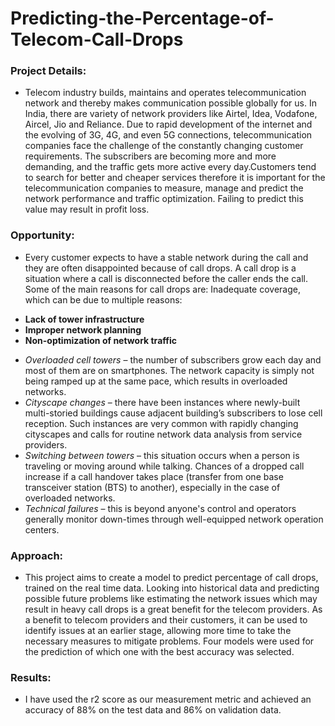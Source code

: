 # Predicting-the-Percentage-of-Telecom-Call-Drops
### Project Details:
- Telecom industry builds, maintains and operates telecommunication network and thereby makes communication possible globally for us. In India, there are variety of network providers like Airtel, Idea, Vodafone, Aircel, Jio and Reliance. Due to rapid development of the internet and the evolving of 3G, 4G, and even 5G connections, telecommunication companies face the challenge of the constantly changing customer requirements. The subscribers are becoming more and more demanding, and the traffic gets more active every day.Customers tend to search for better and cheaper services therefore it is important for the telecommunication companies to measure, manage and predict the network performance and traffic optimization. Failing to predict this value may result in profit loss.

### Opportunity:
- Every customer expects to have a stable network during the call and they are often disappointed because of call drops. A call drop is a situation where a call is disconnected before the caller ends the call. Some of the main reasons for call drops are:
Inadequate coverage, which can be due to multiple reasons:
* **Lack of tower infrastructure**
* **Improper network planning**
* **Non-optimization of network traffic**
- _Overloaded cell towers_ – the number of subscribers grow each day and most of them are on smartphones. The network capacity is simply not being ramped up at the same pace, which results in overloaded networks.
- _Cityscape changes_ – there have been instances where newly-built multi-storied buildings cause adjacent building’s subscribers to lose cell reception. Such instances are very common with rapidly changing cityscapes and calls for routine network data analysis from service providers.
- _Switching between towers_ – this situation occurs when a person is traveling or moving around while talking. Chances of a dropped call increase if a call handover takes place (transfer from one base transceiver station (BTS) to another), especially in the case of overloaded networks.
- _Technical failures_ – this is beyond anyone's control and operators generally monitor down-times through well-equipped network operation centers.

### Approach:
- This project aims to create a model to predict percentage of call drops, trained on the real time data. Looking into historical data and predicting possible future problems like estimating the network issues which may result in heavy call drops is a great benefit for the telecom providers. As a benefit to telecom providers and their customers, it can be used to identify issues at an earlier stage, allowing more time to take the necessary measures to mitigate problems. Four models were used for the prediction of which one with the best accuracy was selected.

### Results:
- I have used the r2 score as our measurement metric and achieved an accuracy of 88% on the test data and 86% on validation data.



